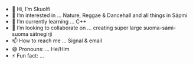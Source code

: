 - 👋 Hi, I’m Skuolfi
- 👀 I’m interested in ... Nature, Reggae & Dancehall and all things in Sápmi
- 🌱 I’m currently learning ... C++
- 💞️ I’m looking to collaborate on ... creating super large suoma-sámi-suoma sátnegirji
- 📫 How to reach me ... Signal & email
- 😄 Pronouns: ... He/Him
- ⚡ Fun fact: ...

<!---
guovza/guovza is a ✨ special ✨ repository because its `README.md` (this file) appears on your GitHub profile.
You can click the Preview link to take a look at your changes.
--->
